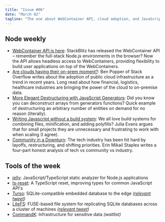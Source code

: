 ```yaml
---
title: "Issue #06"
date: "March 02"
tagline: "The one about WebContainer API, cloud adoption, and JavaScript generators"
---
```


## Node weekly

- [WebContainer API is here](https://dub.sh/CsdNihO): StackBlitz has released the WebContainer API – remember the full-stack Node.js environments in the browser? Now the API allows headless access to WebContainers, providing flexibility to build user applications on top of the WebContainers.
- [Are clouds having their on-prem moment?](https://dub.sh/nKBTICw): Ben Popper of Stack Overflow writes about the adoption of public cloud infrastructure as a trend in recent years. Long read about how financial, logistics, healthcare industries are bringing the power of the cloud to on-premise data.
- [More Elegant Destructuring with JavaScript Generators](https://dub.sh/QbSFMR9): Did you know you can deconstruct arrays from generators functions? Quick example of destructuring an arbitrary number of entities on demand for no reason (literally).
- [Writing Javascript without a build system](https://dub.sh/AOrYkGp): We all love build systems for combining files, minification, and adding polyfills? Julia Evans argues that for small projects they are unnecessary and frustrating to work with when scaling (I agree).
- [Community in a Downturn](https://dub.sh/DzYh43P): The tech industry has been hit hard by layoffs, restructuring, and shifting priorities. Erin Mikail Staples writes a four-part honest analysis of tech vs community vs industry.

## Tools of the week

- [jelly](https://dub.sh/GvlUXJG): JavaScript/TypeScript static analyzer for Node.js applications
- [ts-reset](https://dub.sh/zXrN9G4): A TypeScript reset, improving types for common JavaScript API's
- [Turso](https://dub.sh/m3HrtSa): SQLite-compatible embedded database to the edge _([relevant tweet](https://dub.sh/0pNOJB5))_
- [LiteFS](https://dub.sh/ogw0HG5): FUSE-based file system for replicating SQLite databases across a cluster of machines _([relevant tweet](https://dub.sh/0pNOJB5))_
- [CommandK](https://dub.sh/2kjStAv): Infrastructure for sensitive data _(waitlist)_
